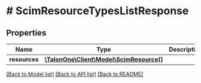 # # ScimResourceTypesListResponse

## Properties

Name | Type | Description | Notes
------------ | ------------- | ------------- | -------------
**resources** | [**\TalonOne\Client\Model\ScimResource[]**](ScimResource.md) |  | 

[[Back to Model list]](../../README.md#documentation-for-models) [[Back to API list]](../../README.md#documentation-for-api-endpoints) [[Back to README]](../../README.md)


